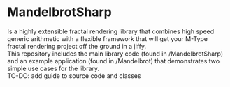 # MandelbrotSharp
Is a highly extensible fractal rendering library that combines high speed generic arithmetic with a flexible framework that will get your M-Type fractal rendering project off the ground in a jiffy.  
This repository includes the main library code (found in /MandelbrotSharp) and an example application (found in /Mandelbrot) that demonstrates two simple use cases for the library.  
TO-DO: add guide to source code and classes
